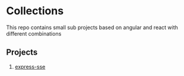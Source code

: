 # Collections
This repo contains small sub projects based on angular and react with different combinations

## Projects

1. [express-sse](https://github.com/KiranMantha/collections/tree/main/express-sse)